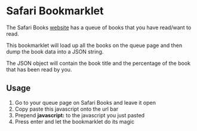 # Safari Bookmarklet
The Safari Books [website](https://www.safaribooksonline.com) has
a queue of books that you have read/want to read.

This bookmarklet will load up all the books on the queue
page and then dump the book data into a JSON string.

The JSON object will contain the book title and the percentage
of the book that has been read by you.

## Usage
1. Go to your queue page on Safari Books and leave it open
2. Copy paste this javascript onto the url bar
3. Prepend **javascript:** to the javascript you just pasted
4. Press enter and let the bookmarklet do its magic
